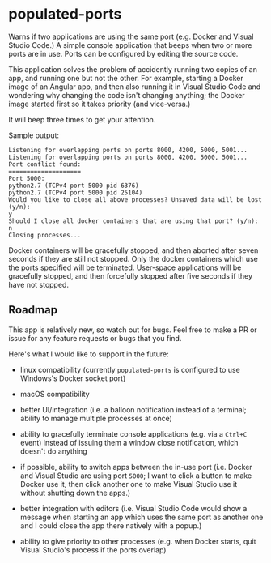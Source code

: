# populated-ports
Warns if two applications are using the same port (e.g. Docker and Visual Studio Code.) A simple console application that beeps when two or more ports are in use. Ports can be configured by editing the source code.

This application solves the problem of accidently running two copies of an app, and running one but not the other. For example, starting a Docker image of an Angular app, and then also running it in Visual Studio Code and wondering why changing the code isn't changing anything; the Docker image started first so it takes priority (and vice-versa.)

It will beep three times to get your attention.

Sample output:

```
Listening for overlapping ports on ports 8000, 4200, 5000, 5001...
Listening for overlapping ports on ports 8000, 4200, 5000, 5001...
Port conflict found:
====================
Port 5000:
python2.7 (TCPv4 port 5000 pid 6376)
python2.7 (TCPv4 port 5000 pid 25104)
Would you like to close all above processes? Unsaved data will be lost (y/n):
y
Should I close all docker containers that are using that port? (y/n):
n
Closing processes...
```

Docker containers will be gracefully stopped, and then aborted after seven seconds if they are still not stopped. Only the docker containers which use the ports specified will be terminated. User-space applications will be gracefully stopped, and then forcefully stopped after five seconds if they have not stopped.

## Roadmap

This app is relatively new, so watch out for bugs. Feel free to make a PR or issue for any feature requests or bugs that you find.

Here's what I would like to support in the future:

- linux compatibility (currently `populated-ports` is configured to use Windows's Docker socket port)

- macOS compatibility

- better UI/integration (i.e. a balloon notification instead of a terminal; ability to manage multiple processes at once)

- ability to gracefully terminate console applications (e.g. via a `Ctrl+C` event) instead of issuing them a window close notification, which doesn't do anything

- if possible, ability to switch apps between the in-use port (i.e. Docker and Visual Studio are using port `5000`; I want to click a button to make Docker use it, then click another one to make Visual Studio use it without shutting down the apps.)

- better integration with editors (i.e. Visual Studio Code would show a message when starting an app which uses the same port as another one and I could close the app there natively with a popup.)

- ability to give priority to other processes (e.g. when Docker starts, quit Visual Studio's process if the ports overlap)
